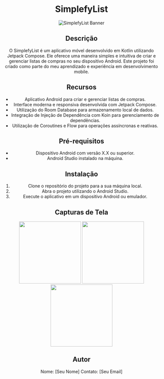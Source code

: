 <div align="center">

# SimplefyList
![SimplefyList Banner](link-para-a-imagem/banner.png)

## Descrição
O SimplefyList é um aplicativo móvel desenvolvido em Kotlin utilizando Jetpack Compose. Ele oferece uma maneira simples e intuitiva de criar e gerenciar listas de compras no seu dispositivo Android. Este projeto foi criado como parte do meu aprendizado e experiência em desenvolvimento mobile.

## Recursos
- Aplicativo Android para criar e gerenciar listas de compras.
- Interface moderna e responsiva desenvolvida com Jetpack Compose.
- Utilização do Room Database para armazenamento local de dados.
- Integração de Injeção de Dependência com Koin para gerenciamento de dependências.
- Utilização de Coroutines e Flow para operações assíncronas e reativas.

## Pré-requisitos
- Dispositivo Android com versão X.X ou superior.
- Android Studio instalado na máquina.

## Instalação
1. Clone o repositório do projeto para a sua máquina local.
2. Abra o projeto utilizando o Android Studio.
3. Execute o aplicativo em um dispositivo Android ou emulador.

## Capturas de Tela
<p float="left">
  <img src="link-para-a-imagem/screenshot1.png" width="200" />
  <img src="link-para-a-imagem/screenshot2.png" width="200" /> 
  <img src="link-para-a-imagem/screenshot3.png" width="200" />
</p>

## Autor
Nome: [Seu Nome]
Contato: [Seu Email]

</div>
